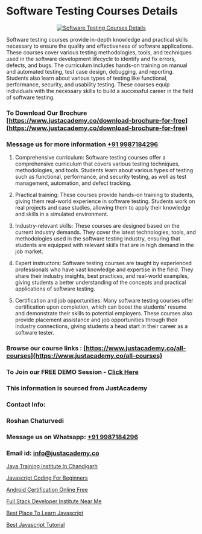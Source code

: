 # Software Testing Courses Details

<p align="center">
  <a href="https://justacademy.co/program-detail/software-testing">
    <img src="https://justacademy.co/storage2/program_images/1704700438.webp" alt="Software Testing Courses Details">
  </a>
</p>


Software testing courses provide in-depth knowledge and practical skills necessary to ensure the quality and effectiveness of software applications. These courses cover various testing methodologies, tools, and techniques used in the software development lifecycle to identify and fix errors, defects, and bugs. The curriculum includes hands-on training on manual and automated testing, test case design, debugging, and reporting. Students also learn about various types of testing like functional, performance, security, and usability testing. These courses equip individuals with the necessary skills to build a successful career in the field of software testing.
### To Download Our Brochure [https://www.justacademy.co/download-brochure-for-free](https://www.justacademy.co/download-brochure-for-free)
### Message us for more information [+91 9987184296](https://api.whatsapp.com/send?phone=919987184296)
1) Comprehensive curriculum: Software testing courses offer a comprehensive curriculum that covers various testing techniques, methodologies, and tools. Students learn about various types of testing such as functional, performance, and security testing, as well as test management, automation, and defect tracking.

2) Practical training: These courses provide hands-on training to students, giving them real-world experience in software testing. Students work on real projects and case studies, allowing them to apply their knowledge and skills in a simulated environment.

3) Industry-relevant skills: These courses are designed based on the current industry demands. They cover the latest technologies, tools, and methodologies used in the software testing industry, ensuring that students are equipped with relevant skills that are in high demand in the job market.

4) Expert instructors: Software testing courses are taught by experienced professionals who have vast knowledge and expertise in the field. They share their industry insights, best practices, and real-world examples, giving students a better understanding of the concepts and practical applications of software testing.

5) Certification and job opportunities: Many software testing courses offer certification upon completion, which can boost the students' resume and demonstrate their skills to potential employers. These courses also provide placement assistance and job opportunities through their industry connections, giving students a head start in their career as a software tester.

### Browse our course links : [https://www.justacademy.co/all-courses](https://www.justacademy.co/all-courses) 
### To Join our FREE DEMO Session - [Click Here](https://www.justacademy.co/register-for-course-demo)


### This information is sourced from JustAcademy
### Contact Info:
### Roshan Chaturvedi
### Message us on Whatsapp: [+91 9987184296](https://api.whatsapp.com/send?phone=919987184296)
### Email id: [info@justacademy.co](mailto:info@justacademy.co)
                
[Java Training Institute In Chandigarh](https://www.linkedin.com/pulse/java-training-institute-chandigarh-justacademy-pune-geime?trackingId=ywv3B43dp7w67VYDjW%2F43w%3D%3D&lipi=urn%3Ali%3Apage%3Ad_flagship3_company_admin%3BGzpHiwsYRr22lJjP82PYtA%3D%3D)

[Javascript Coding For Beginners](https://www.linkedin.com/pulse/javascript-coding-beginners-justacademy-chennai-botvc?trackingId=OhkByOtmVl9VCPlxVPnNYw%3D%3D&lipi=urn%3Ali%3Apage%3Ad_flagship3_company_admin%3BjPw0ei4cQfe0InHd%2FK206Q%3D%3D)

[Android Certification Online Free](https://medium.com/@AkashSingh2052/android-certification-online-free-1130040d4917)

[Full Stack Developer Institute Near Me](https://medium.com/@ranepooja/full-stack-developer-institute-near-me-30e3cf50a494)

[Best Place To Learn Javascript](https://justacademyin.github.io/Articles/Best-Place-To-Learn-Javascript)

[Best Javascript Tutorial](https://justacademyin.github.io/Articles/Best-Javascript-Tutorial)

